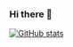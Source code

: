 ### Hi there 👋

<!--
**pascalhorton/pascalhorton** is a ✨ _special_ ✨ repository because its `README.md` (this file) appears on your GitHub profile.

Here are some ideas to get you started:

- 🔭 I’m currently working on ...
- 🌱 I’m currently learning ...
- 👯 I’m looking to collaborate on ...
- 🤔 I’m looking for help with ...
- 💬 Ask me about ...
- 📫 How to reach me: ...
- 😄 Pronouns: ...
- ⚡ Fun fact: ...
-->


[![GitHub stats](https://github-readme-stats.vercel.app/api?username=pascalhorton&hide_title=false&count_private=true&show_icons=true&include_all_commits=true&text_bold=false)](https://github.com/pascalhorton)


<!--
### Top Languages

[![Top Langs](https://github-readme-stats.vercel.app/api/top-langs/?username=pascalhorton&layout=compact&hide_title=true&langs_count=8)](https://github.com/pascalhorton)
-->
